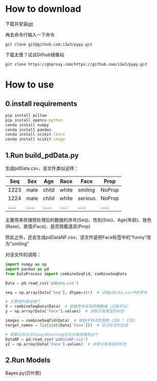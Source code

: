 # How to download
下载并安装[git](https://git-scm.com/downloads)

再去命令行输入一下命令
```git
git clone git@github.com:i2w3/pypy.git
```
下载太慢？试试Github镜像站
```
git clone https://ghproxy.com/https://github.com/i2w3/pypy.git
```
# How to use
## 0.install requirements
```cmd
pip install pillow
pip install opencv-python
conda install numpy
conda install pandas
conda install scikit-learn
conda install scikit-image
```
## 1.Run build_pdData.py
生成pdData.csv，该文件类似这样：

|Seq|Sex|Age|Race|Face|Prop|
|----|----|----|----|----|----|
|1223|male|child|white|smiling|NoProp|
|1224|male|child|white|serious|NoProp|
|......|......|......|......|......|......|

主要用来存储预处理后的数据的序号(Seq)、性别(Sex)、Age(年龄)、肤色(Rase)、表情(Face)、是否佩戴道具(Prop)

除此之外，还会生成pdDataNF.csv，该文件是把Face标签中的"funny"改为"smiling"

对该文件的调用：
```python
import numpy as np
import pandas as pd
from DataProcess import combineSeqFid, combineSeqData

Data = pd.read_csv('pdData.csv')

seq = np.array(Data['Seq'], dtype=str)  # 读取pdData.csv中的序号

# 主要用的是这两个
X = combineSeqData(Data)  # 根据序号读取图像数据（已扁平化）
y = np.array(Data['Face'].values)  # 读取分类类型的标签

images = combineSeqFid(Data)  # 根据序号读取图像（128 * 128）
target_names = list(set(Data['Face']))  # 显示标签的总类

# 需要比较合并funny和smiling后的分类效果用这个
DataNF = pd.read_csv('pdDataNF.csv')
y2 = np.array(Data['Face'].values)  # 读取分类类型的标签
```

## 2.Run Models
Bayes.py(贝叶斯)